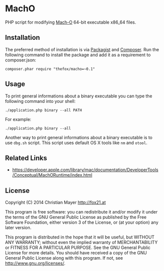 # MachO
PHP script for modifying [Mach-O](https://en.wikipedia.org/wiki/Mach-O) 64-bit executable x86_64 files.

## Installation
The preferred method of installation is via [Packagist](https://packagist.org/packages/thefox/macho) and [Composer](https://getcomposer.org/). Run the following command to install the package and add it as a requirement to composer.json:

	composer.phar require "thefox/macho=~0.1"

## Usage
To print general informations about a binary executable you can type the following command into your shell:

	./application.php binary --all PATH

For example:

	./application.php binary --all

Another way to print general informations about a binary executable is to use `dbg.sh` script. This script uses default OS X tools like `nm` and `otool`.

## Related Links
- <https://developer.apple.com/library/mac/documentation/DeveloperTools/Conceptual/MachORuntime/index.html>

## License
Copyright (C) 2014 Christian Mayer <http://fox21.at>

This program is free software: you can redistribute it and/or modify it under the terms of the GNU General Public License as published by the Free Software Foundation, either version 3 of the License, or (at your option) any later version.

This program is distributed in the hope that it will be useful, but WITHOUT ANY WARRANTY; without even the implied warranty of MERCHANTABILITY or FITNESS FOR A PARTICULAR PURPOSE. See the GNU General Public License for more details. You should have received a copy of the GNU General Public License along with this program. If not, see <http://www.gnu.org/licenses/>.
